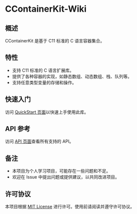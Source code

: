 # CContainerKit-Wiki

## 概述

CContainerKit 是基于 C11 标准的 C 语言容器集合。

## 特性

- 支持 C11 标准的 C 语言扩展库。
- 提供了各种容器的实现，如静态数组、动态数组、栈、队列等。
- 支持任意类型变量的存储和操作。

## 快速入门

访问 [QuickStart 页面](quickstart/index.md)以快速上手使用此库。

## API 参考

访问 [API 页面](apis/index.md)查看所有支持的 API。

## 备注

- 本项目为个人学习项目，可能存在一些问题和不足。
- 欢迎在 Issue 中提出问题或提供建议，以共同改进项目。

## 许可协议

本项目根据 [MIT License](https://github.com/CatIsNotFound/CContainerKit/blob/master/LICENSE) 进行许可。使用前请阅读并遵守许可协议。
